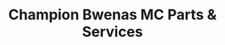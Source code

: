 ---
title: "Champion Bwenas MC Parts & Services"
url: /san-pablo/champion-bwenas-mc-parts-und-services/
shop: Motorrad
---